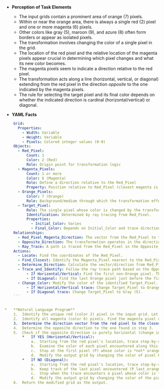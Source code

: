 *   **Perception of Task Elements**
    *   The input grids contain a prominent area of orange (7) pixels.
    *   Within or near the orange area, there is always a single red (2) pixel and one or more magenta (6) pixels.
    *   Other colors like gray (5), maroon (9), and azure (8) often form borders or appear as isolated pixels.
    *   The transformation involves changing the color of a single pixel in the grid.
    *   The location of the red pixel and the relative location of the magenta pixels appear crucial in determining which pixel changes and what its new color becomes.
    *   The magenta pixels seem to indicate a direction relative to the red pixel.
    *   The transformation acts along a line (horizontal, vertical, or diagonal) extending from the red pixel in the direction *opposite* to the one indicated by the magenta pixels.
    *   The rule for selecting the target pixel and its final color depends on whether the indicated direction is cardinal (horizontal/vertical) or diagonal.

*   **YAML Facts**
    
```yaml
    Grid:
      Properties:
        - Width: Variable
        - Height: Variable
        - Pixels: Colored integer values (0-9)
    Objects:
      - Red_Pixel:
          Count: 1
          Color: 2 (Red)
          Role: Origin point for transformation logic
      - Magenta_Pixels:
          Count: 1 or more
          Color: 6 (Magenta)
          Role: Define a direction relative to the Red_Pixel
          Property: Position relative to Red_Pixel (closest magenta is key)
      - Orange_Pixels:
          Color: 7 (Orange)
          Role: Background/medium through which the transformation effect propagates or is blocked.
      - Target_Pixel:
          Role: The single pixel whose color is changed by the transformation.
          Identification: Determined by ray tracing from Red_Pixel.
          Properties:
            - Initial_Color: Varies
            - Final_Color: Depends on Initial_Color and trace direction type (Orange or Gray)
    Relationships:
      - Red_Pixel_Magenta_Direction: The vector from the Red_Pixel to the *closest* Magenta_Pixel defines a primary direction (Horizontal, Vertical, or Diagonal).
      - Opposite_Direction: The transformation operates in the direction opposite to the Red_Pixel_Magenta_Direction.
      - Ray_Trace: A path is traced from the Red_Pixel in the Opposite_Direction.
    Actions:
      - Locate: Find the coordinates of the Red_Pixel.
      - Find_Closest: Identify the Magenta_Pixel nearest to the Red_Pixel.
      - Determine_Direction: Calculate the vector/direction from Red_Pixel to the closest Magenta_Pixel and its opposite. Categorize as Horizontal/Vertical or Diagonal.
      - Trace_and_Identify: Follow the ray trace path based on the Opposite_Direction.
          - If Horizontal/Vertical: Find the first non-Orange pixel. This is the Target_Pixel.
          - If Diagonal: Find the last Orange pixel just before the first non-Orange pixel (or grid boundary). This is the Target_Pixel.
      - Change_Color: Modify the color of the identified Target_Pixel.
          - If Horizontal/Vertical trace: Change Target_Pixel to Orange (7).
          - If Diagonal trace: Change Target_Pixel to Gray (5).
    ```


*   **Natural Language Program**
    1.  Identify the unique red (color 2) pixel in the input grid. Let its coordinates be (R_row, R_col).
    2.  Identify all magenta (color 6) pixels. Find the magenta pixel closest to the red pixel (using Euclidean distance, breaking ties arbitrarily if needed, though not observed in examples). Let its coordinates be (M_row, M_col).
    3.  Determine the direction vector from the red pixel to the closest magenta pixel: (d_row = M_row - R_row, d_col = M_col - R_col). Normalize or simplify this vector to represent a primary direction (e.g., Right, Left, Up, Down, Up-Left, Down-Right, etc.).
    4.  Determine the opposite direction to the one found in step 3.
    5.  Check if the opposite direction is purely horizontal (change in column only) or vertical (change in row only).
        *   If YES (Horizontal/Vertical):
            a.  Starting from the red pixel's location, trace step-by-step along the grid line (row or column) in the opposite direction.
            b.  Examine the color of each pixel encountered along this trace.
            c.  Stop at the first pixel (P) whose color is *not* orange (7).
            d.  Modify the output grid by changing the color of pixel P to orange (7). Keep all other pixels the same as the input.
        *   If NO (Diagonal):
            a.  Starting from the red pixel's location, trace step-by-step along the diagonal path in the opposite direction.
            b.  Keep track of the last pixel encountered (P_last_orange) whose color *was* orange (7).
            c.  Stop when the trace encounters a pixel whose color is *not* orange (7) or steps off the grid boundary.
            d.  Modify the output grid by changing the color of the pixel identified as P_last_orange to gray (5). Keep all other pixels the same as the input.
    6.  Return the modified grid as the output.